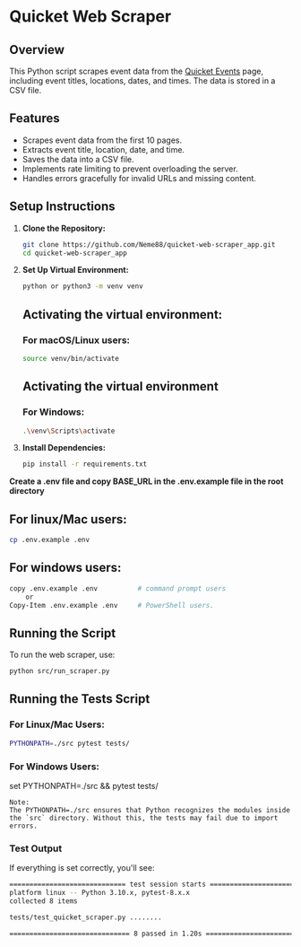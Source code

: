 # Quicket Web Scraper

## Overview
This Python script scrapes event data from the [Quicket Events](https://www.quicket.co.za/events/) page, including event titles, locations, dates, and times. The data is stored in a CSV file.

## Features
- Scrapes event data from the first 10 pages.
- Extracts event title, location, date, and time.
- Saves the data into a CSV file.
- Implements rate limiting to prevent overloading the server.
- Handles errors gracefully for invalid URLs and missing content.

## Setup Instructions

1. **Clone the Repository:**
    ```bash
    git clone https://github.com/Neme88/quicket-web-scraper_app.git
    cd quicket-web-scraper_app
    ```

2. **Set Up Virtual Environment:**
    ```bash
    python or python3 -m venv venv
    ```
    ## Activating the virtual environment: 
    ### For macOS/Linux users:
    ```bash
    source venv/bin/activate
    ```
    ## Activating the virtual environment
    ### For Windows:
    ```bash
    .\venv\Scripts\activate
    ```
3. **Install Dependencies:**
    ```bash
    pip install -r requirements.txt
    ```
**Create a .env file and copy BASE_URL in the .env.example file in the root directory**
## For linux/Mac users:
```bash
cp .env.example .env
```
## For windows users:
```bash
copy .env.example .env          # command prompt users
    or
Copy-Item .env.example .env     # PowerShell users. 
```
## Running the Script

To run the web scraper, use:
```bash
python src/run_scraper.py
```
## Running the Tests Script

### For Linux/Mac Users:
```bash
PYTHONPATH=./src pytest tests/
```

### For Windows Users:
set PYTHONPATH=./src && pytest tests/
```
Note:
The PYTHONPATH=./src ensures that Python recognizes the modules inside the `src` directory. Without this, the tests may fail due to import errors.
```
### Test Output
If everything is set correctly, you'll see:
```bash
============================= test session starts =============================
platform linux -- Python 3.10.x, pytest-8.x.x
collected 8 items

tests/test_quicket_scraper.py ........                                      [100%]

============================== 8 passed in 1.20s =============================
```

